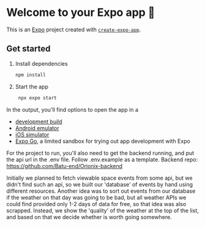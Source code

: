 # Welcome to your Expo app 👋

This is an [Expo](https://expo.dev) project created with
[`create-expo-app`](https://www.npmjs.com/package/create-expo-app).

## Get started

1. Install dependencies

   ```bash
   npm install
   ```

2. Start the app

   ```bash
    npx expo start
   ```

In the output, you'll find options to open the app in a

- [development build](https://docs.expo.dev/develop/development-builds/introduction/)
- [Android emulator](https://docs.expo.dev/workflow/android-studio-emulator/)
- [iOS simulator](https://docs.expo.dev/workflow/ios-simulator/)
- [Expo Go](https://expo.dev/go), a limited sandbox for trying out app
  development with Expo

For the project to run, you'll also need to get the backend running, and put the
api url in the .env file. Follow .env.example as a template. Backend repo:
https://github.com/Batu-end/Orionix-backend

Initially we planned to fetch viewable space events from some api, but we didn't
find such an api, so we built our 'database' of events by hand using different
resources. 
Another idea was to sort out events from our database if the weather
on that day was going to be bad, but all weather APIs we could find provided
only 1-2 days of data for free, so that idea was also scrapped. Instead, we show
the 'quality' of the weather at the top of the list, and based on that we decide
whether is worth going somewhere.
